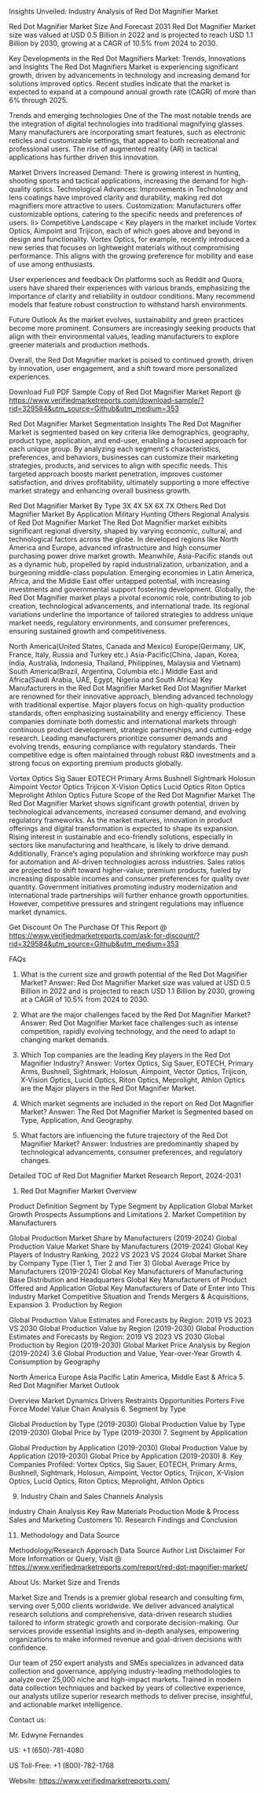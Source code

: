 Insights Unveiled: Industry Analysis of Red Dot Magnifier Market


Red Dot Magnifier Market Size And Forecast 2031
Red Dot Magnifier Market size was valued at USD 0.5 Billion in 2022 and is projected to reach USD 1.1 Billion by 2030, growing at a CAGR of 10.5% from 2024 to 2030.

Key Developments in the Red Dot Magnifiers Market: Trends, Innovations and Insights
The Red Dot Magnifiers Market is experiencing significant growth, driven by advancements in technology and increasing demand for solutions improved optics. Recent studies indicate that the market is expected to expand at a compound annual growth rate (CAGR) of more than 6% through 2025.

Trends and emerging technologies
One of the The most notable trends are the integration of digital technologies into traditional magnifying glasses. Many manufacturers are incorporating smart features, such as electronic reticles and customizable settings, that appeal to both recreational and professional users. The rise of augmented reality (AR) in tactical applications has further driven this innovation.

Market Drivers
Increased Demand: There is growing interest in hunting, shooting sports and tactical applications, increasing the demand for high-quality optics.
Technological Advances: Improvements in Technology and lens coatings have improved clarity and durability, making red dot magnifiers more attractive to users.
Customization: Manufacturers offer customizable options, catering to the specific needs and preferences of users. li>
Competitive Landscape
< Key players in the market include Vortex Optics, Aimpoint and Trijicon, each of which goes above and beyond in design and functionality. Vortex Optics, for example, recently introduced a new series that focuses on lightweight materials without compromising performance. This aligns with the growing preference for mobility and ease of use among enthusiasts.

User experiences and feedback
On platforms such as Reddit and Quora, users have shared their experiences with various brands, emphasizing the importance of clarity and reliability in outdoor conditions. Many recommend models that feature robust construction to withstand harsh environments.

Future Outlook
As the market evolves, sustainability and green practices become more prominent. Consumers are increasingly seeking products that align with their environmental values, leading manufacturers to explore greener materials and production methods.

Overall, the Red Dot Magnifier market is poised to continued growth, driven by innovation, user engagement, and a shift toward more personalized experiences.

Download Full PDF Sample Copy of Red Dot Magnifier Market Report @ https://www.verifiedmarketreports.com/download-sample/?rid=329584&utm_source=Github&utm_medium=353

Red Dot Magnifier Market Segmentation Insights
The Red Dot Magnifier Market is segmented based on key criteria like demographics, geography, product type, application, and end-user, enabling a focused approach for each unique group. By analyzing each segment's characteristics, preferences, and behaviors, businesses can customize their marketing strategies, products, and services to align with specific needs. This targeted approach boosts market penetration, improves customer satisfaction, and drives profitability, ultimately supporting a more effective market strategy and enhancing overall business growth.

Red Dot Magnifier Market By Type
3X
4X
5X
6X
7X
Others
Red Dot Magnifier Market By Application
Military
Hunting
Others
Regional Analysis of Red Dot Magnifier Market
The Red Dot Magnifier market exhibits significant regional diversity, shaped by varying economic, cultural, and technological factors across the globe. In developed regions like North America and Europe, advanced infrastructure and high consumer purchasing power drive market growth. Meanwhile, Asia-Pacific stands out as a dynamic hub, propelled by rapid industrialization, urbanization, and a burgeoning middle-class population. Emerging economies in Latin America, Africa, and the Middle East offer untapped potential, with increasing investments and governmental support fostering development. Globally, the Red Dot Magnifier market plays a pivotal economic role, contributing to job creation, technological advancements, and international trade. Its regional variations underline the importance of tailored strategies to address unique market needs, regulatory environments, and consumer preferences, ensuring sustained growth and competitiveness.

North America(United States, Canada and Mexico)
Europe(Germany, UK, France, Italy, Russia and Turkey etc.)
Asia-Pacific(China, Japan, Korea, India, Australia, Indonesia, Thailand, Philippines, Malaysia and Vietnam)
South America(Brazil, Argentina, Columbia etc.)
Middle East and Africa(Saudi Arabia, UAE, Egypt, Nigeria and South Africa)
Key Manufacturers in the Red Dot Magnifier Market
Red Dot Magnifier Market are renowned for their innovative approach, blending advanced technology with traditional expertise. Major players focus on high-quality production standards, often emphasizing sustainability and energy efficiency. These companies dominate both domestic and international markets through continuous product development, strategic partnerships, and cutting-edge research. Leading manufacturers prioritize consumer demands and evolving trends, ensuring compliance with regulatory standards. Their competitive edge is often maintained through robust R&D investments and a strong focus on exporting premium products globally.

Vortex Optics
Sig Sauer
EOTECH
Primary Arms
Bushnell
Sightmark
Holosun
Aimpoint
Vector Optics
Trijicon
X-Vision Optics
Lucid Optics
Riton Optics
Meprolight
Athlon Optics
Future Scope of the Red Dot Magnifier Market
The Red Dot Magnifier Market shows significant growth potential, driven by technological advancements, increased consumer demand, and evolving regulatory frameworks. As the market matures, innovation in product offerings and digital transformation is expected to shape its expansion. Rising interest in sustainable and eco-friendly solutions, especially in sectors like manufacturing and healthcare, is likely to drive demand. Additionally, France’s aging population and shrinking workforce may push for automation and AI-driven technologies across industries. Sales ratios are projected to shift toward higher-value, premium products, fueled by increasing disposable incomes and consumer preferences for quality over quantity. Government initiatives promoting industry modernization and international trade partnerships will further enhance growth opportunities. However, competitive pressures and stringent regulations may influence market dynamics.

Get Discount On The Purchase Of This Report @ https://www.verifiedmarketreports.com/ask-for-discount/?rid=329584&utm_source=Github&utm_medium=353

FAQs
1. What is the current size and growth potential of the Red Dot Magnifier Market?
Answer: Red Dot Magnifier Market size was valued at USD 0.5 Billion in 2022 and is projected to reach USD 1.1 Billion by 2030, growing at a CAGR of 10.5% from 2024 to 2030.

2. What are the major challenges faced by the Red Dot Magnifier Market?
Answer: Red Dot Magnifier Market face challenges such as intense competition, rapidly evolving technology, and the need to adapt to changing market demands.

3. Which Top companies are the leading Key players in the Red Dot Magnifier Industry?
Answer: Vortex Optics, Sig Sauer, EOTECH, Primary Arms, Bushnell, Sightmark, Holosun, Aimpoint, Vector Optics, Trijicon, X-Vision Optics, Lucid Optics, Riton Optics, Meprolight, Athlon Optics are the Major players in the Red Dot Magnifier Market.

4. Which market segments are included in the report on Red Dot Magnifier Market?
Answer: The Red Dot Magnifier Market is Segmented based on Type, Application, And Geography.

5. What factors are influencing the future trajectory of the Red Dot Magnifier Market?
Answer: Industries are predominantly shaped by technological advancements, consumer preferences, and regulatory changes.

Detailed TOC of Red Dot Magnifier Market Research Report, 2024-2031
1. Red Dot Magnifier Market Overview

Product Definition
Segment by Type
Segment by Application
Global Market Growth Prospects
Assumptions and Limitations
2. Market Competition by Manufacturers

Global Production Market Share by Manufacturers (2019-2024)
Global Production Value Market Share by Manufacturers (2019-2024)
Global Key Players of Industry Ranking, 2022 VS 2023 VS 2024
Global Market Share by Company Type (Tier 1, Tier 2 and Tier 3)
Global Average Price by Manufacturers (2019-2024)
Global Key Manufacturers of Manufacturing Base Distribution and Headquarters
Global Key Manufacturers of Product Offered and Application
Global Key Manufacturers of Date of Enter into This Industry
Market Competitive Situation and Trends
Mergers & Acquisitions, Expansion
3. Production by Region

Global Production Value Estimates and Forecasts by Region: 2019 VS 2023 VS 2030
Global Production Value by Region (2019-2030)
Global Production Estimates and Forecasts by Region: 2019 VS 2023 VS 2030
Global Production by Region (2019-2030)
Global Market Price Analysis by Region (2019-2024) 3.6 Global Production and Value, Year-over-Year Growth
4. Consumption by Geography

North America
Europe
Asia Pacific
Latin America, Middle East & Africa
5. Red Dot Magnifier Market Outlook

Overview
Market Dynamics
Drivers
Restraints
Opportunities
Porters Five Force Model
Value Chain Analysis 
6. Segment by Type

Global Production by Type (2019-2030)
Global Production Value by Type (2019-2030)
Global Price by Type (2019-2030)
7. Segment by Application

Global Production by Application (2019-2030)
Global Production Value by Application (2019-2030)
Global Price by Application (2019-2030)
8. Key Companies Profiled: Vortex Optics, Sig Sauer, EOTECH, Primary Arms, Bushnell, Sightmark, Holosun, Aimpoint, Vector Optics, Trijicon, X-Vision Optics, Lucid Optics, Riton Optics, Meprolight, Athlon Optics

9. Industry Chain and Sales Channels Analysis

Industry Chain Analysis
Key Raw Materials
Production Mode & Process
Sales and Marketing
Customers
10. Research Findings and Conclusion

11. Methodology and Data Source

Methodology/Research Approach
Data Source
Author List
Disclaimer
For More Information or Query, Visit @ https://www.verifiedmarketreports.com/report/red-dot-magnifier-market/

About Us: Market Size and Trends

Market Size and Trends is a premier global research and consulting firm, serving over 5,000 clients worldwide. We deliver advanced analytical research solutions and comprehensive, data-driven research studies tailored to inform strategic growth and corporate decision-making. Our services provide essential insights and in-depth analyses, empowering organizations to make informed revenue and goal-driven decisions with confidence.

Our team of 250 expert analysts and SMEs specializes in advanced data collection and governance, applying industry-leading methodologies to analyze over 25,000 niche and high-impact markets. Trained in modern data collection techniques and backed by years of collective experience, our analysts utilize superior research methods to deliver precise, insightful, and actionable market intelligence.

Contact us:

Mr. Edwyne Fernandes

US: +1 (650)-781-4080

US Toll-Free: +1 (800)-782-1768

Website: https://www.verifiedmarketreports.com/

